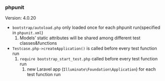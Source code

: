 ### phpunit

Version: 4.0.20

- `bootstrap/autoload.php` only loaded once for each phpunit run(specified in `phpunit.xml`)
    1. Models’ static attributes will be shared among different test classes&functions
- `Testcase.php->createApplication()` is called before every test function run
    1. `require bootstrap_start_test.php` called before every test function run
        1. new Laravel app (`Illuminate\Foundation\Application`) for each test function run
